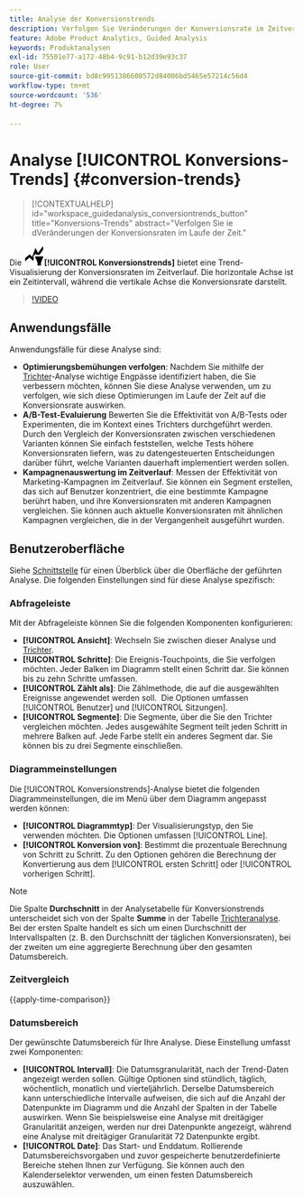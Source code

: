 ```yaml
---
title: Analyse der Konversionstrends
description: Verfolgen Sie Veränderungen der Konversionsrate im Zeitverlauf.
feature: Adobe Product Analytics, Guided Analysis
keywords: Produktanalysen
exl-id: 75501e77-a172-48b4-9c91-b12d39e93c37
role: User
source-git-commit: bd8c9951386608572d84006bd5465e57214c56d4
workflow-type: tm+mt
source-wordcount: '536'
ht-degree: 7%

---
```


# Analyse [!UICONTROL Konversions-Trends] {#conversion-trends}

<!-- markdownlint-disable MD034 -->

>[!CONTEXTUALHELP]
>id="workspace_guidedanalysis_conversiontrends_button"
>title="Konversions-Trends"
>abstract="Verfolgen Sie ie dVeränderungen der Konversionsraten im Laufe der Zeit."

<!-- markdownlint-enable MD034 -->


Die ![Konversionstrends](/help/assets/icons/ConversionTrends.svg)**[!UICONTROL Konversionstrends]** bietet eine Trend-Visualisierung der Konversionsraten im Zeitverlauf. Die horizontale Achse ist ein Zeitintervall, während die vertikale Achse die Konversionsrate darstellt.


>[!VIDEO](https://video.tv.adobe.com/v/3421662/?quality=12&learn=on)


## Anwendungsfälle

Anwendungsfälle für diese Analyse sind:

* **Optimierungsbemühungen verfolgen**: Nachdem Sie mithilfe der [Trichter](funnel.md)-Analyse wichtige Engpässe identifiziert haben, die Sie verbessern möchten, können Sie diese Analyse verwenden, um zu verfolgen, wie sich diese Optimierungen im Laufe der Zeit auf die Konversionsrate auswirken.
* **A/B-Test-Evaluierung** Bewerten Sie die Effektivität von A/B-Tests oder Experimenten, die im Kontext eines Trichters durchgeführt werden. Durch den Vergleich der Konversionsraten zwischen verschiedenen Varianten können Sie einfach feststellen, welche Tests höhere Konversionsraten liefern, was zu datengesteuerten Entscheidungen darüber führt, welche Varianten dauerhaft implementiert werden sollen.
* **Kampagnenauswertung im Zeitverlauf**: Messen der Effektivität von Marketing-Kampagnen im Zeitverlauf. Sie können ein Segment erstellen, das sich auf Benutzer konzentriert, die eine bestimmte Kampagne berührt haben, und ihre Konversionsraten mit anderen Kampagnen vergleichen. Sie können auch aktuelle Konversionsraten mit ähnlichen Kampagnen vergleichen, die in der Vergangenheit ausgeführt wurden.

## Benutzeroberfläche

Siehe [Schnittstelle](../overview.md#interface) für einen Überblick über die Oberfläche der geführten Analyse. Die folgenden Einstellungen sind für diese Analyse spezifisch:

### Abfrageleiste

Mit der Abfrageleiste können Sie die folgenden Komponenten konfigurieren:

* **[!UICONTROL Ansicht]**: Wechseln Sie zwischen dieser Analyse und [Trichter](funnel.md).
* **[!UICONTROL Schritte]**: Die Ereignis-Touchpoints, die Sie verfolgen möchten. Jeder Balken im Diagramm stellt einen Schritt dar. Sie können bis zu zehn Schritte umfassen.
* **[!UICONTROL Zählt als]**: Die Zählmethode, die auf die ausgewählten Ereignisse angewendet werden soll.  Die Optionen umfassen [!UICONTROL Benutzer] und [!UICONTROL Sitzungen].
* **[!UICONTROL Segmente]**: Die Segmente, über die Sie den Trichter vergleichen möchten. Jedes ausgewählte Segment teilt jeden Schritt in mehrere Balken auf. Jede Farbe stellt ein anderes Segment dar. Sie können bis zu drei Segmente einschließen.

### Diagrammeinstellungen

Die [!UICONTROL Konversionstrends]-Analyse bietet die folgenden Diagrammeinstellungen, die im Menü über dem Diagramm angepasst werden können:

* **[!UICONTROL Diagrammtyp]**: Der Visualisierungstyp, den Sie verwenden möchten. Die Optionen umfassen [!UICONTROL Line].
* **[!UICONTROL Konversion von]**: Bestimmt die prozentuale Berechnung von Schritt zu Schritt. Zu den Optionen gehören die Berechnung der Konvertierung aus dem [!UICONTROL ersten Schritt] oder [!UICONTROL vorherigen Schritt].

>[!NOTE]
>
>Die Spalte **Durchschnitt** in der Analysetabelle für Konversionstrends unterscheidet sich von der Spalte **Summe** in der Tabelle [Trichteranalyse](funnel.md). Bei der ersten Spalte handelt es sich um einen Durchschnitt der Intervallspalten (z. B. den Durchschnitt der täglichen Konversionsraten), bei der zweiten um eine aggregierte Berechnung über den gesamten Datumsbereich.

### Zeitvergleich

{{apply-time-comparison}}


### Datumsbereich

Der gewünschte Datumsbereich für Ihre Analyse. Diese Einstellung umfasst zwei Komponenten:

* **[!UICONTROL Intervall]**: Die Datumsgranularität, nach der Trend-Daten angezeigt werden sollen. Gültige Optionen sind stündlich, täglich, wöchentlich, monatlich und vierteljährlich. Derselbe Datumsbereich kann unterschiedliche Intervalle aufweisen, die sich auf die Anzahl der Datenpunkte im Diagramm und die Anzahl der Spalten in der Tabelle auswirken. Wenn Sie beispielsweise eine Analyse mit dreitägiger Granularität anzeigen, werden nur drei Datenpunkte angezeigt, während eine Analyse mit dreitägiger Granularität 72 Datenpunkte ergibt.
* **[!UICONTROL Date]**: Das Start- und Enddatum. Rollierende Datumsbereichsvorgaben und zuvor gespeicherte benutzerdefinierte Bereiche stehen Ihnen zur Verfügung. Sie können auch den Kalenderselektor verwenden, um einen festen Datumsbereich auszuwählen.

<!--
## Example

See below for an example of the analysis.

![Conversion trends time compare](../assets/conversion-trends-compare.png)

-->
